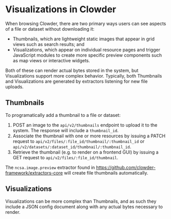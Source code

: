 # Visualizations in Clowder

When browsing Clowder, there are two primary ways users can see aspects of a file or dataset without downloading it:

- Thumbnails, which are lightweight static images that appear in grid views such as search results; and
- Visualizations, which appear on individual resource pages and trigger JavaScript modules to create more specific
  preview components such as map views or interactive widgets.

Both of these can render actual bytes stored in the system, but Visualizations support more complex behavior. Typically,
both Thumbnails and Visualizations are generated by extractors listening for new file uploads.

## Thumbnails

To programatically add a thumbnail to a file or dataset:

1. POST an image to the `api/v2/thumbnails` endpoint to upload it to the system. The response will include
   a `thumbnail_id`.
2. Associate the thumbnail with one or more resources by issuing a PATCH request
   to `api/v2/files/:file_id/thumbnail/:thumbnail_id` or `api/v2/datasets/:dataset_id/thumbnail/:thumbnail_id`.
3. Retrieve the thumbnail (e.g. to render on a frontend GUI) by issuing a GET request
   to `api/v2/files/:file_id/thumbnail`.

The `ncsa.image.preview` extractor found in https://github.com/clowder-framework/extractors-core will create file
thumbnails automatically.

## Visualizations

Visualizations can be more complex than Thumbnails, and as such they include a JSON config document along with any
actual bytes necessary to render. 
